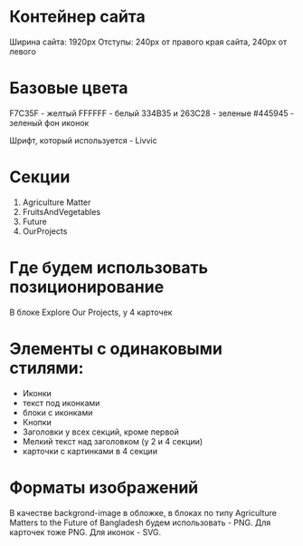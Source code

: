 # Контейнер сайта 
Ширина сайта: 1920px 
Отступы: 240px от правого края сайта, 240px от левого
# Базовые цвета
F7C35F - желтый
FFFFFF - белый
334B35 и 263C28 - зеленые
#445945 - зеленый фон иконок

Шрифт, который используется - Livvic

# Секции
1. Agriculture Matter
2.  FruitsAndVegetables
3. Future
4. OurProjects

# Где будем использовать позиционирование

В блоке Explore Our Projects, у 4 карточек 

# Элементы с одинаковыми стилями:
- Иконки
- текст под иконками
- блоки с иконками
- Кнопки
- Заголовки у всех секций, кроме первой
- Мелкий текст над заголовком (у 2 и 4 секции)
- карточки с картинками в 4 секции

# Форматы изображений 
В качестве backgrond-image в обложке, в блоках по типу Agriculture Matters to
the Future of Bangladesh  будем использовать - PNG. Для карточек тоже PNG.
Для иконок - SVG.